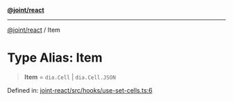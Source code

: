 [**@joint/react**](../README.md)

***

[@joint/react](../README.md) / Item

# Type Alias: Item

> **Item** = `dia.Cell` \| `dia.Cell.JSON`

Defined in: [joint-react/src/hooks/use-set-cells.ts:6](https://github.com/samuelgja/joint/blob/main/packages/joint-react/src/hooks/use-set-cells.ts#L6)
